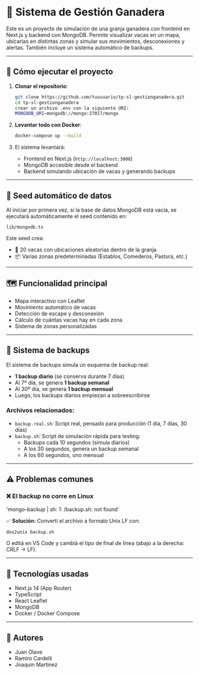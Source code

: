 # 🐄 Sistema de Gestión Ganadera

Este es un proyecto de simulación de una granja ganadera con frontend en Next.js y backend con MongoDB. Permite visualizar vacas en un mapa, ubicarlas en distintas zonas y simular sus movimientos, desconexiones y alertas. También incluye un sistema automático de backups.

---

## 🚀 Cómo ejecutar el proyecto

1. **Clonar el repositorio**:
   ```bash
   git clone https://github.com/tuusuario/tp-sl-gestionganadera.git
   cd tp-sl-gestionganadera
   crear un archivo .env con la siguiente URI:
   MONGODB_URI=mongodb://mongo:27017/mongo
   ```

2. **Levantar todo con Docker**:
   ```bash
   docker-compose up --build
   ```

3. El sistema levantará:

   - Frontend en Next.js (`http://localhost:3000`)
   - MongoDB accesible desde el backend
   - Backend simulando ubicación de vacas y generando backups

---

## 🧠 Seed automático de datos

Al iniciar por primera vez, si la base de datos MongoDB está vacía, se ejecutará automáticamente el seed contenido en:

```
lib/mongodb.ts
```

Este seed crea:

- 🐄 20 vacas con ubicaciones aleatorias dentro de la granja
- 📦 Varias zonas predeterminadas (Establos, Comederos, Pastura, etc.)

---

## 🗺️ Funcionalidad principal

- Mapa interactivo con Leaflet
- Movimiento automático de vacas
- Detección de escape y desconexión
- Cálculo de cuántas vacas hay en cada zona
- Sistema de zonas personalizadas

---

## 💾 Sistema de backups

El sistema de backups simula un esquema de backup real:

- **1 backup diario** (se conserva durante 7 días)
- Al 7º día, se genera **1 backup semanal**
- Al 30º día, se genera **1 backup mensual**
- Luego, los backups diarios empiezan a sobreescribirse

### Archivos relacionados:

- `backup.real.sh`: Script real, pensado para producción (1 día, 7 días, 30 días)
- `backup.sh`: Script de simulación rápida para testing:
  - Backups cada 10 segundos (simula diarios)
  - A los 30 segundos, genera un backup semanal
  - A los 60 segundos, uno mensual

---

## ⚠️ Problemas comunes

### ❌ El backup no corre en Linux
'mongo-backup  | sh: 1: /backup.sh: not found'

✅ **Solución**: Convertí el archivo a formato Unix LF con:

```bash
dos2unix backup.sh
```

O editá en VS Code y cambiá el tipo de final de línea (abajo a la derecha: CRLF → LF).

---

## 🧰 Tecnologías usadas

- Next.js 14 (App Router)
- TypeScript
- React Leaflet
- MongoDB
- Docker / Docker Compose

---

## 📍 Autores

- Juan Olave
- Ramiro Cardelli
- Joaquin Martinez